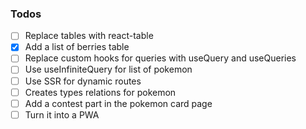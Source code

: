 ### Todos

- [ ] Replace tables with react-table
- [x] Add a list of berries table
- [ ] Replace custom hooks for queries with useQuery and useQueries
- [ ] Use useInfiniteQuery for list of pokemon
- [ ] Use SSR for dynamic routes
- [ ] Creates types relations for pokemon
- [ ] Add a contest part in the pokemon card page
- [ ] Turn it into a PWA
